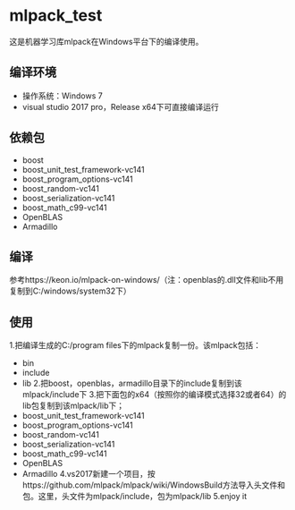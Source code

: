 # mlpack_test
这是机器学习库mlpack在Windows平台下的编译使用。

## 编译环境
* 操作系统：Windows 7
* visual studio 2017 pro，Release x64下可直接编译运行

## 依赖包
* boost
* boost_unit_test_framework-vc141
* boost_program_options-vc141
* boost_random-vc141
* boost_serialization-vc141
* boost_math_c99-vc141
* OpenBLAS
* Armadillo

## 编译
参考https://keon.io/mlpack-on-windows/（注：openblas的.dll文件和lib不用复制到C:/windows/system32下）

## 使用
1.把编译生成的C:/program files下的mlpack复制一份。该mlpack包括：
* bin
* include
* lib
2.把boost，openblas，armadillo目录下的include复制到该mlpack/include下
3.把下面包的x64（按照你的编译模式选择32或者64）的lib包复制到该mlpack/lib下；
* boost_unit_test_framework-vc141
* boost_program_options-vc141
* boost_random-vc141
* boost_serialization-vc141
* boost_math_c99-vc141
* OpenBLAS
* Armadillo
4.vs2017新建一个项目，按https://github.com/mlpack/mlpack/wiki/WindowsBuild方法导入头文件和包。这里，头文件为mlpack/include，包为mlpack/lib
5.enjoy it
